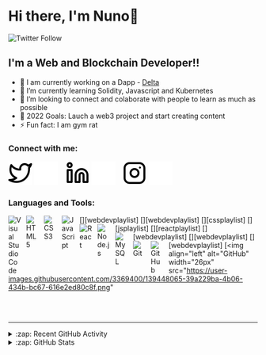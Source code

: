 # Hi there, I'm Nuno👋

![Twitter Follow](https://img.shields.io/twitter/follow/nunomiguelcg?style=for-the-badge)

## I'm a Web and Blockchain Developer!!

- 🔭 I am currently working on a Dapp - [Delta](https://github.com/nunomigueldev/delta-name-service)
- 🌱 I’m currently learning Solidity, Javascript and Kubernetes
- 👯 I’m looking to connect and colaborate with people to learn as much as possible 
- 🥅 2022 Goals: Lauch a web3 project and start creating content
- ⚡ Fun fact: I am gym rat

### Connect with me:

<!---
[![website](./img/youtube-light.svg)](https://youtube.com/[USER]#gh-light-mode-only)
[![website](./img/youtube-dark.svg)](https://youtube.com/[USER]codestackr#gh-dark-mode-only)
&nbsp;&nbsp;
-->
[![website](./img/twitter-light.svg)](https://twitter.com/nunomiguelcg#gh-light-mode-only)
[![website](./img/twitter-dark.svg)](https://twitter.com/nunomiguelcg#gh-dark-mode-only)
&nbsp;&nbsp;
[![website](./img/linkedin-light.svg)](https://linkedin.com/in/nunomgoncalves#gh-light-mode-only)
[![website](./img/linkedin-dark.svg)](https://linkedin.com/in/nunomgoncalves#gh-dark-mode-only)
&nbsp;&nbsp;
[![website](./img/instagram-light.svg)](https://instagram.com/nunomiguelcg#gh-light-mode-only)
[![website](./img/instagram-dark.svg)](https://instagram.com/nunomiguelcg#gh-dark-mode-only)

### Languages and Tools:

[<img align="left" alt="Visual Studio Code" width="26px" src="https://cdn.jsdelivr.net/gh/devicons/devicon/icons/vscode/vscode-original.svg" style="padding-right:10px;" />][webdevplaylist]
[<img align="left" alt="HTML5" width="26px" src="https://cdn.jsdelivr.net/gh/devicons/devicon/icons/html5/html5-original.svg" style="padding-right:10px;" />][webdevplaylist]
[<img align="left" alt="CSS3" width="26px" src="https://cdn.jsdelivr.net/gh/devicons/devicon/icons/css3/css3-original.svg" style="padding-right:10px;" />][cssplaylist]
[<img align="left" alt="JavaScript" width="26px" src="https://cdn.jsdelivr.net/gh/devicons/devicon/icons/javascript/javascript-original.svg" style="padding-right:10px;" />][jsplaylist]
[<img align="left" alt="React" width="26px" src="https://cdn.jsdelivr.net/gh/devicons/devicon/icons/react/react-original.svg" style="padding-right:10px;" />][reactplaylist]
[<img align="left" alt="Node.js" width="26px" src="https://cdn.jsdelivr.net/gh/devicons/devicon/icons/nodejs/nodejs-original.svg" style="padding-right:10px;" />][webdevplaylist]
[<img align="left" alt="MySQL" width="26px" src="https://cdn.jsdelivr.net/gh/devicons/devicon/icons/mysql/mysql-original.svg" style="padding-right:10px;" />][webdevplaylist]
[<img align="left" alt="Git" width="26px" src="https://cdn.jsdelivr.net/gh/devicons/devicon/icons/git/git-original.svg" style="padding-right:10px;" />][webdevplaylist]
[<img align="left" alt="GitHub" width="26px" src="https://user-images.githubusercontent.com/3369400/139447912-e0f43f33-6d9f-45f8-be46-2df5bbc91289.png" style="padding-right:10px;" />](https://www.youtube.com/playlist?list=PLkwxH9e_vrAJ0WbEsFA9W3I1W-g_BTsbt#gh-dark-mode-only)
[<img align="left" alt="GitHub" width="26px" src="https://user-images.githubusercontent.com/3369400/139448065-39a229ba-4b06-434b-bc67-616e2ed80c8f.png"

<br />
<br />

---
<!---
### 📺 Latest YouTube Videos

YOUTUBE:START - Don't forget to comment
YOUTUBE:END - Don't forget to comment

➡️ [more videos...](https://youtube.com/[USER])
-->

<details>
  <summary>:zap: Recent GitHub Activity</summary>
  
<!--START_SECTION:activity-->
<!--END_SECTION:activity-->

</details>

<details>
  <summary>:zap: GitHub Stats</summary>

  <img align="left" alt="nunocgoncalves's GitHub Stats" src="https://github-readme-stats.vercel.app/api?username=nunocgoncalves&show_icons=true&hide_border=false&title_color=ff652f&icon_color=FFE400&bg_color=09131B&text_color=ffffff&border_color=0c1a25" />

</details>

[twitter]: https://twitter.com/nunomiguelcg
<!---
[youtube]: https://youtube.com/[USER]
-->
[instagram]: https://instagram.com/nunomiguelcg
[linkedin]: https://linkedin.com/in/nunomgoncalves